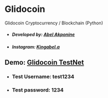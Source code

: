 # Glidocoin
Glidocoin Cryptocurrency / Blockchain (Python)
- ##### Developed by: [Abel Akponine](https://github.com/abelakponine)
- ##### Instagram: [Kingabel.a](https://instagram.com/kingabel.a)
## Demo: [Glidocoin TestNet](http://35.246.39.161:8000/)

- ### Test Username: test1234
- ### Test password: 1234
